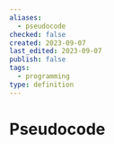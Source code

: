 ```yaml
---
aliases:
  - pseudocode
checked: false
created: 2023-09-07
last_edited: 2023-09-07
publish: false
tags:
  - programming
type: definition
---
```

# Pseudocode
